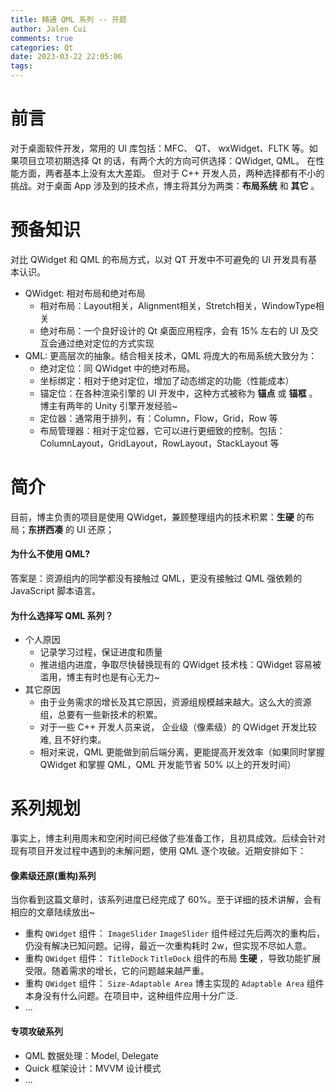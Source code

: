 ```yaml
---
title: 精通 QML 系列 -- 开题
author: Jalen Cui
comments: true
categories: Qt
date: 2023-03-22 22:05:06
tags:
---
```



# 前言
对于桌面软件开发，常用的 UI 库包括：MFC、 QT、 wxWidget、FLTK 等。如果项目立项初期选择 Qt 的话，有两个大的方向可供选择：QWidget, QML。 在性能方面，两者基本上没有太大差距。 但对于 C++ 开发人员，两种选择都有不小的挑战。对于桌面 App 涉及到的技术点，博主将其分为两类：__布局系统__ 和 __其它__ 。 

# 预备知识
对比 QWidget 和 QML 的布局方式，以对 QT 开发中不可避免的 UI 开发具有基本认识。
* QWidget: 相对布局和绝对布局 
    + 相对布局：Layout相关，Alignment相关，Stretch相关，WindowType相关
    + 绝对布局：一个良好设计的 Qt 桌面应用程序，会有 15% 左右的 UI 及交互会通过绝对定位的方式实现
* QML: 更高层次的抽象。结合相关技术，QML 将庞大的布局系统大致分为：
    + 绝对定位：同 QWidget 中的绝对布局。
    + 坐标绑定：相对于绝对定位，增加了动态绑定的功能（性能成本）
    + 锚定位：在各种渲染引擎的 UI 开发中，这种方式被称为 __锚点__ 或 __锚框__ 。博主有两年的 Unity 引擎开发经验~
    + 定位器：通常用于排列，有：Column，Flow，Grid，Row 等
    + 布局管理器：相对于定位器，它可以进行更细致的控制。包括：ColumnLayout，GridLayout，RowLayout，StackLayout 等

# 简介
目前，博主负责的项目是使用 QWidget，兼顾整理组内的技术积累：__生硬__ 的布局；__东拼西凑__ 的 UI 还原；
#### 为什么不使用 QML? 
答案是：资源组内的同学都没有接触过 QML，更没有接触过 QML 强依赖的 JavaScript 脚本语言。
#### 为什么选择写 QML 系列？
* 个人原因
    + 记录学习过程，保证进度和质量
    + 推进组内进度，争取尽快替换现有的 QWidget 技术栈：QWidget 容易被滥用，博主有时也是有心无力~
* 其它原因
    + 由于业务需求的增长及其它原因，资源组规模越来越大。这么大的资源组，总要有一些新技术的积累。
    + 对于一些 C++ 开发人员来说， 企业级（像素级）的 QWidget 开发比较难, 且不好约束。
    + 相对来说，QML 更能做到前后端分离，更能提高开发效率（如果同时掌握 QWidget 和掌握 QML，QML 开发能节省 50% 以上的开发时间）

# 系列规划
事实上，博主利用周末和空闲时间已经做了些准备工作，且初具成效。后续会针对现有项目开发过程中遇到的未解问题，使用 QML 逐个攻破。近期安排如下：
#### 像素级还原(重构)系列
当你看到这篇文章时，该系列进度已经完成了 60%。至于详细的技术讲解，会有相应的文章陆续放出~
* 重构 `QWidget` 组件： `ImageSlider`
`ImageSlider` 组件经过先后两次的重构后，仍没有解决已知问题。记得，最近一次重构耗时 2w，但实现不尽如人意。
* 重构 `QWidget` 组件： `TitleDock`
`TitleDock` 组件的布局 __生硬__ ，导致功能扩展受限。随着需求的增长，它的问题越来越严重。
* 重构 `QWidget` 组件： `Size-Adaptable Area`
博主实现的 `Adaptable Area` 组件本身没有什么问题。在项目中，这种组件应用十分广泛.
* ...

#### 专项攻破系列
* QML 数据处理：Model, Delegate
* Quick 框架设计：MVVM 设计模式
* ...